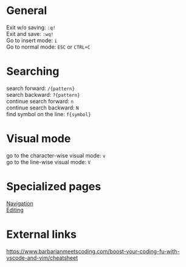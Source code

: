 # General
Exit w/o saving: `:q!`  
Exit and save: `:wq!`  
Go to insert mode: `i`  
Go to normal mode: `ESC` or `CTRL+C`

# Searching
search forward: `/{pattern}`  
search backward: `?{pattern}`  
continue search forward: `n`  
continue search backward: `N`  
find symbol on the line: `f{symbol}`  

# Visual mode
go to the character-wise visual mode: `v`  
go to the line-wise visual mode: `V`  

# Specialized pages
[Navigation](navigation.md)  
[Editing](editing.md)

# External links
https://www.barbarianmeetscoding.com/boost-your-coding-fu-with-vscode-and-vim/cheatsheet